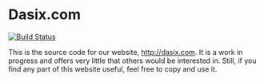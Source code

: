 Dasix.com
==========

[![Build Status](https://travis-ci.org/Dasix/dasix.com.svg?branch=master)](https://travis-ci.org/Dasix/dasix.com)

This is the source code for our website, http://dasix.com.  It is a work in
progress and offers very little that others would be interested in.  Still,
if you find any part of this website useful, feel free to copy and use it.

